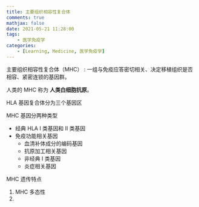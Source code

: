 ```yaml
---
title: 主要组织相容性复合体
comments: true
mathjax: false
date: 2021-05-21 11:28:00
tags:
    - 医学免疫学
categories:
    - [Learning, Medicine, 医学免疫学]
---
```


主要组织相容性复合体（MHC）
: 一组与免疫应答密切相关、决定移植组织是否相容、紧密连锁的基因群。

人类的 MHC 称为 **人类白细胞抗原**。

<!-- more -->

HLA 基因复合体分为三个基因区


MHC 基因分两种类型
- 经典 HLA Ⅰ 类基因和 Ⅱ 类基因
- 免疫功能相关基因
  - 血清补体成分的编码基因
  - 抗原加工相关基因
  - 非经典 Ⅰ 类基因
  - 炎症相关基因

MHC 遗传特点
1. MHC 多态性
2. 
